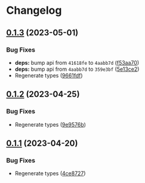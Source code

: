 # Changelog

## [0.1.3](https://github.com/RedHatInsights/event-schemas-python/compare/v0.1.2...v0.1.3) (2023-05-01)


### Bug Fixes

* **deps:** bump api from `41618fe` to `4aabb7d` ([f53aa70](https://github.com/RedHatInsights/event-schemas-python/commit/f53aa70217ca6bce054cd3341cf24a13db24b3a0))
* **deps:** bump api from `4aabb7d` to `359e3bf` ([5e13ce2](https://github.com/RedHatInsights/event-schemas-python/commit/5e13ce2f21e0f3a64614a28fdcc4cdfd272bcc76))
* Regenerate types ([9661fdf](https://github.com/RedHatInsights/event-schemas-python/commit/9661fdfa9f93fc9807af74977f19f8c4d0104bb7))

## [0.1.2](https://github.com/RedHatInsights/event-schemas-python/compare/v0.1.1...v0.1.2) (2023-04-25)


### Bug Fixes

* Regenerate types ([9e9576b](https://github.com/RedHatInsights/event-schemas-python/commit/9e9576b0fda84c52f70eb86fc68e973c4a2476f6))

## [0.1.1](https://github.com/RedHatInsights/event-schemas-python/compare/v0.1.0...v0.1.1) (2023-04-20)


### Bug Fixes

* Regenerate types ([4ce8727](https://github.com/RedHatInsights/event-schemas-python/commit/4ce8727b383eb13eb690abd66fdba88ca0224150))
